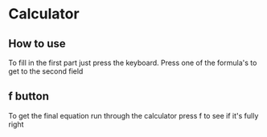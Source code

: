 # Calculator

## How to use
To fill in the first part just press the keyboard. Press one of the formula's to get to the second field

## f button
To get the final equation run through the calculator press f to see if it's fully right
